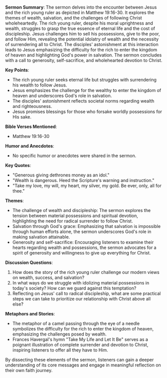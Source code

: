 **Sermon Summary**:
The sermon delves into the encounter between Jesus and the rich young ruler as depicted in Matthew 19:16-30. It explores the themes of wealth, salvation, and the challenges of following Christ wholeheartedly. The rich young ruler, despite his moral uprightness and wealth, struggles to grasp the true essence of eternal life and the cost of discipleship. Jesus challenges him to sell his possessions, give to the poor, and follow Him, revealing the potential idolatry of wealth and the necessity of surrendering all to Christ. The disciples' astonishment at this interaction leads to Jesus emphasizing the difficulty for the rich to enter the kingdom of heaven and highlighting God's power in salvation. The sermon concludes with a call to generosity, self-sacrifice, and wholehearted devotion to Christ.

**Key Points**:
- The rich young ruler seeks eternal life but struggles with surrendering his wealth to follow Jesus.
- Jesus emphasizes the challenge for the wealthy to enter the kingdom of heaven and underscores God's role in salvation.
- The disciples' astonishment reflects societal norms regarding wealth and righteousness.
- Jesus promises blessings for those who forsake worldly possessions for His sake.

**Bible Verses Mentioned**:
- Matthew 19:16-30

**Humor and Anecdotes**:
- No specific humor or anecdotes were shared in the sermon.

**Key Quotes**:
- "Generous giving dethrones money as an idol."
- "Wealth is dangerous. Heed the Scripture's warning and instruction."
- "Take my love, my will, my heart, my silver, my gold. Be ever, only, all for thee."

**Themes**:
- The challenge of wealth and discipleship: The sermon explores the tension between material possessions and spiritual devotion, highlighting the need for radical surrender to follow Christ.
- Salvation through God's grace: Emphasizing that salvation is impossible through human efforts alone, the sermon underscores God's role in making salvation attainable.
- Generosity and self-sacrifice: Encouraging listeners to examine their hearts regarding wealth and possessions, the sermon advocates for a spirit of generosity and willingness to give up everything for Christ.

**Discussion Questions**:
1. How does the story of the rich young ruler challenge our modern views on wealth, success, and salvation?
2. In what ways do we struggle with idolizing material possessions in today's society? How can we guard against this temptation?
3. Reflecting on Jesus' call to radical discipleship, what are some practical steps we can take to prioritize our relationship with Christ above all else?

**Metaphors and Stories**:
- The metaphor of a camel passing through the eye of a needle symbolizes the difficulty for the rich to enter the kingdom of heaven, emphasizing the challenges posed by wealth.
- Frances Havergal's hymn "Take My Life and Let It Be" serves as a poignant illustration of complete surrender and devotion to Christ, inspiring listeners to offer all they have to Him.

By dissecting these elements of the sermon, listeners can gain a deeper understanding of its core messages and engage in meaningful reflection on their own faith journey.